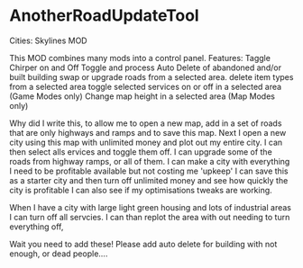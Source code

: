 # AnotherRoadUpdateTool
Cities: Skylines MOD

This MOD combines many mods into a control panel.
Features:
Taggle Chirper on and Off
Toggle and process Auto Delete of abandoned and/or built building
swap or upgrade roads from a selected area.
delete item types from a selected area
toggle selected services on or off in a selected area (Game Modes only)
Change map height in a selected area (Map Modes only)

Why did I write this, to allow me to open a new map, add in a set of roads that are only highways and ramps and to save this map.
Next I open a new city using this map with unlimited money and plot out my entire city.
I can then select alls ervices and toggle them off.
I can upgrade some of the roads from highway ramps, or all of them.
I can make a city with everything I need to be profitable available but not costing me 'upkeep'
I can save this as a starter city and then turn off unlimited money and see how quickly the city is profitable
I can also see if my optimisations tweaks are working.

When I have a city with large light green housing and lots of industrial areas I can turn off all servcies.
I can than replot the area with out needing to turn everything off,

Wait you need to add these!
Please add auto delete for building with not enough, or dead people.... 
